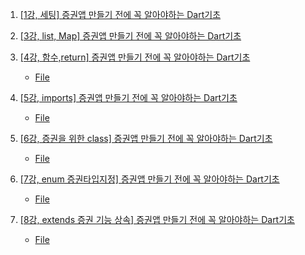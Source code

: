 1. [[1강, 세팅] 증권앱 만들기 전에 꼭 알아야하는 Dart기초](https://youtu.be/7--KbWiAw08?list=PLDtzZPtOGenbc0lZJ1QisADXqTIxD1q_L)

2. [[3강, list, Map] 증권앱 만들기 전에 꼭 알아야하는 Dart기초](https://youtu.be/WJK-FECgrZI)

3. [[4강, 함수,return] 증권앱 만들기 전에 꼭 알아야하는 Dart기초](https://youtu.be/0JoqpDrxmY4)
    - [File](./Code/ex3_func.dart)

4. [[5강, imports] 증권앱 만들기 전에 꼭 알아야하는 Dart기초](https://youtu.be/i81tnSzkcI8)
    - [File](./Code/ex4_imports.dart)

5. [[6강, 증권을 위한 class] 증권앱 만들기 전에 꼭 알아야하는 Dart기초](https://youtu.be/ciPO713rBa0)
    - [File](./Code/ex5_class.dart)

6. [[7강, enum 증권타입지정] 증권앱 만들기 전에 꼭 알아야하는 Dart기초](https://youtu.be/Z0dCWCdxM1Y)
    - [File](./Code/ex6_enum.dart)

7. [[8강, extends 증권 기능 상속] 증권앱 만들기 전에 꼭 알아야하는 Dart기초](https://youtu.be/oayA1wQVSz4)
    - [File](./Code/ex7_extends.dart)